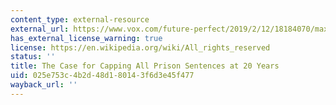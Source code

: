 ```yaml
---
content_type: external-resource
external_url: https://www.vox.com/future-perfect/2019/2/12/18184070/maximum-prison-sentence-cap-mass-incarceration
has_external_license_warning: true
license: https://en.wikipedia.org/wiki/All_rights_reserved
status: ''
title: The Case for Capping All Prison Sentences at 20 Years
uid: 025e753c-4b2d-48d1-8014-3f6d3e45f477
wayback_url: ''
---
```

